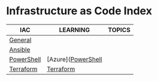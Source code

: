 # Infrastructure as Code Index

|IAC|LEARNING|TOPICS|
|---|---|---|
|[General](coding/iac/iac-general)|||
|[Ansible](coding/iac/iac-ansible)|||
|[PowerShell](coding/iac/iac-powershell)|[Azure]([PowerShell](coding/iac/iac-powershell#azure-powershell)||
|[Terraform](coding/iac/iac-terraform)|[Terraform](coding/iac/iac-terraform#videos)||
